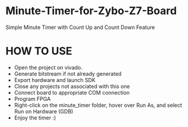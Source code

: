 # Minute-Timer-for-Zybo-Z7-Board
Simple Minute Timer with Count Up and Count Down Feature

# HOW TO USE #
- Open the project on vivado.
- Generate bitstream if not already generated
- Export hardware and launch SDK
- Close any projects not associated with this one
- Connect board to appropriate COM connection
- Program FPGA
- Right-click on the minute_timer folder, hover over Run As, and select Run on Hardware (GDB)
- Enjoy the timer :)